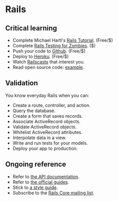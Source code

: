 Rails
=====

Critical learning
-----------------

* Complete Michael Hartl's [Rails Tutorial](http://ruby.railstutorial.org). (Free/$)
* Complete [Rails Testing for Zombies](http://www.codeschool.com/courses/rails-testing-for-zombies). ($)
* Push your code to [Github](http://github.com). (Free/$)
* Deploy to [Heroku](http://heroku.com). (Free/$)
* Watch [Railscasts](http://railscasts.com) that interest you.
* Read open source code: [example](https://github.com/copycopter/copycopter-server).

Validation
----------

You know everyday Rails when you can:

* Create a route, controller, and action.
* Query the database.
* Create a form that saves records.
* Associate ActiveRecord objects.
* Validate ActiveRecord objects.
* Whitelist ActiveRecord attributes.
* Interpolate data in a view.
* Write and run tests for your models.
* Deploy your app to production.

Ongoing reference
-----------------

* Refer to [the API documentation](http://api.rubyonrails.org).
* Refer to [the official guides](http://guides.rubyonrails.org).
* Stick to [a style guide](http://github.com/thoughtbot/guides/tree/master/style).
* Subscribe to the [Rails Core mailing list](http://goo.gl/YU3Ml).
